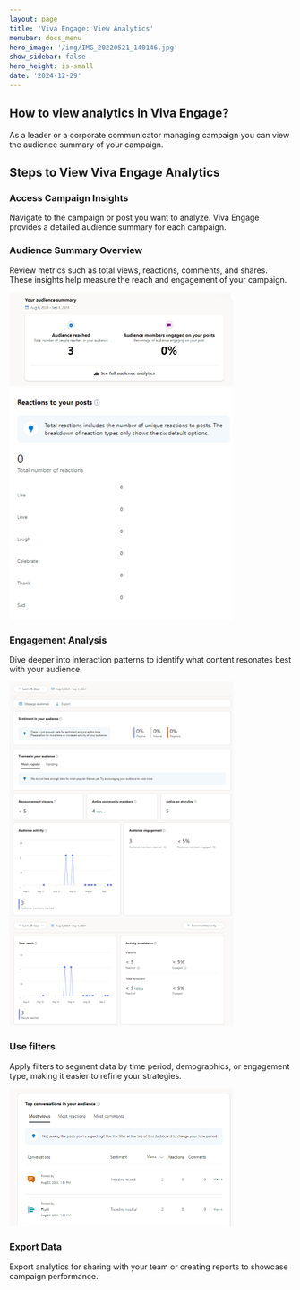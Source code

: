 ```yaml
---
layout: page
title: 'Viva Engage: View Analytics'
menubar: docs_menu
hero_image: '/img/IMG_20220521_140146.jpg'
show_sidebar: false
hero_height: is-small
date: '2024-12-29'
---
```



## How to view analytics in Viva Engage?

As a leader or a corporate communicator managing campaign you can view the audience summary of your campaign.

## Steps to View Viva Engage Analytics

### Access Campaign Insights
Navigate to the campaign or post you want to analyze. Viva Engage provides a detailed audience summary for each campaign.


### Audience Summary Overview
Review metrics such as total views, reactions, comments, and shares. These insights help measure the reach and engagement of your campaign.

<img src="/articles/images/leadervscomm.PNG" width="400">

<img src="/articles/images/leadervscomm5.PNG" width="400">



### Engagement Analysis
Dive deeper into interaction patterns to identify what content resonates best with your audience. 

<img src="/articles/images/leadervscomm2.PNG" width="400">

<img src="/articles/images/leadervscomm3.PNG" width="400">



### Use filters 
Apply filters to segment data by time period, demographics, or engagement type, making it easier to refine your strategies.

<img src="/articles/images/leadervscomm4.PNG" width="400">


### Export Data
Export analytics for sharing with your team or creating reports to showcase campaign performance.







